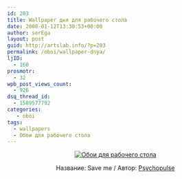 ```yaml
---
id: 203
title: Wallpaper дня для рабочего стола
date: 2008-01-12T13:30:53+00:00
author: serEga
layout: post
guid: http://artslab.info/?p=203
permalink: /oboi/wallpaper-dnya/
ljID:
  - 160
prosmotr:
  - 32
wpb_post_views_count:
  - 926
dsq_thread_id:
  - 1589577792
categories:
   - oboi
tags:
  - wallpapers
  - Обои для рабочего стола
---
```

<center>
  <a href="http://psychopulse.deviantart.com/art/Save-me-73979159"><img src="http://artslab.info/wp-content/save_me_by_psychopulse_mini.jpg" alt="Обои для рабочего стола" border="0" /></a>
</center>

<p align="center">
  Название: Save me / Автор: <a href="http://psychopulse.deviantart.com/" target="_blank">Psychopulse</a>
</p>
